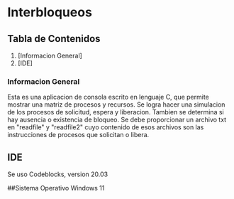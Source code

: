 # Interbloqueos
 
## Tabla de Contenidos
1. [Informacion General]
2. [IDE]

### Informacion General

Esta es una aplicacion de consola escrito en lenguaje C, que permite mostrar una matriz de procesos y recursos. Se logra hacer una simulacion de los procesos de solicitud, espera y liberacion.  Tambien se  determina si hay ausencia o existencia de bloqueo. Se debe proporcionar un archivo txt en "readfile" y "readfile2"  cuyo contenido de esos archivos son las instrucciones de procesos que solicitan o libera.


##  IDE
Se uso Codeblocks, version 20.03

##Sistema Operativo
Windows 11
